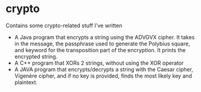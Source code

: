 # crypto
Contains some crypto-related stuff I've written
* A Java program that encrypts a string using the ADVGVX cipher. It takes in the message, the passphrase used to generate the Polybius square, and keyword for the transposition part of the encryption. It prints the encrypted string.
* A C++ program that XORs 2 strings, without using the XOR operator
* A JAVA program that encrypts/decrypts a string with the Caesar cipher, Vigenère cipher, and if no key is provided, finds the most likely key and plaintext.
